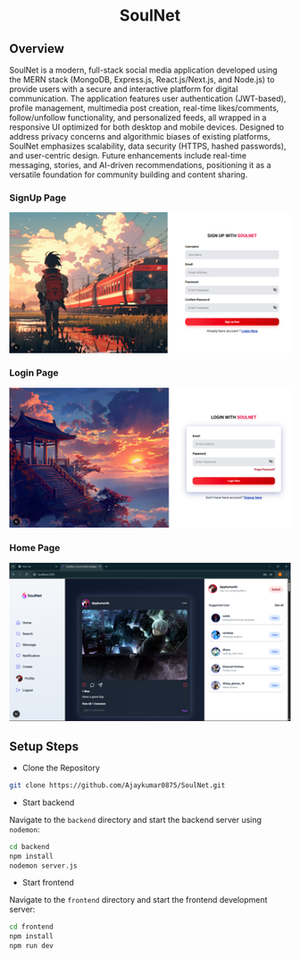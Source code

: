
<h1 align="center">SoulNet</h1>

## Overview
SoulNet is a modern, full-stack social media application developed using the MERN stack (MongoDB, Express.js, React.js/Next.js, and Node.js) to provide users with a secure and interactive platform for digital communication. The application features user authentication (JWT-based), profile management, multimedia post creation, real-time likes/comments, follow/unfollow functionality, and personalized feeds, all wrapped in a responsive UI optimized for both desktop and mobile devices. Designed to address privacy concerns and algorithmic biases of existing platforms, SoulNet emphasizes scalability, data security (HTTPS, hashed passwords), and user-centric design. Future enhancements include real-time messaging, stories, and AI-driven recommendations, positioning it as a versatile foundation for community building and content sharing.

### SignUp Page
![image](./UI/SignUp.png) 

### Login Page
![image](./UI/Login.png) 

### Home Page
![image](./UI/Home.png) 

## Setup Steps

- Clone the Repository

```bash
git clone https://github.com/Ajaykumar0875/SoulNet.git
```

- Start backend

Navigate to the `backend` directory and start the backend server using `nodemon`:

```bash
cd backend
npm install
nodemon server.js
```

- Start frontend

Navigate to the `frontend` directory and start the frontend development server:

```bash
cd frontend
npm install
npm run dev
```
